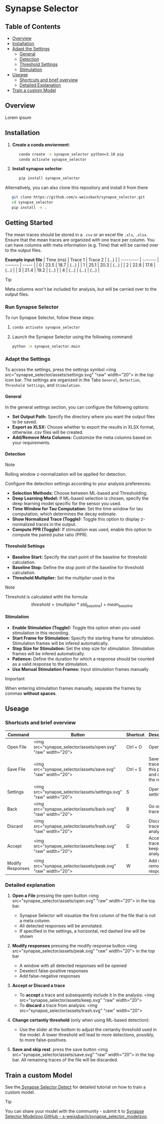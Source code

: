 # Synapse Selector

## Table of Contents

- [Overview](#Overview)
- [Installation](#Installation)
- [Adapt the Settings](#Adapt-the-Settings)
  - [General](#General)
  - [Detection](#Detection)
  - [Threshold Settings](#Threshold-Settings)
  - [Stimulation](#Stimulation)
- [Useage](#Useage)
  - [Shortcuts and brief overview](#Shortcuts-and-brief-overview)
  - [Detailed Explanation](#Detailed-Explanation)
- [Train a custom Model](#Train-a-custom-Model)

## Overview

Lorem ipsum

## Installation
1. **Create a conda enviorment**:
   ```bash
      conda create -n synapse_selector python=3.10 pip
      conda activate synapse_selector
   ```
2. **Install synapse selector**:
   
   ```bash
      pip install synapse_selector
   ```
Alternatively, you can also clone this repository and install it from there
```bash
   git clone https://github.com/s-weissbach/synapse_selector.git
   cd synapse_selector
   pip install -e .
```

## Getting Started
The mean traces should be stored in a `.csv` or an excel file `.xls`, `.xlsx`. Ensure that the mean traces are organized with one trace per column. You can have columns with meta information (e.g. Time) that will be carried over to the output files.

**Example input file**
| Time (ms) | Trace 1 | Trace 2 | (...) |
| --------- | ------- | ------- | ----- |
| 0         | 23.5    | 18.7    | (...) |
| 1         | 25.1    | 20.3    | (...) |
| 2         | 22.8    | 17.6    | (...) |
| 3         | 21.4    | 19.2    | (...) |
| 4         | (...)   | (...)   | (...) |

> [!Tip]
> Meta columns won't be included for analysis, but will be carried over to the output files.

### Run Synapse Selector
To run Synapse Selector, follow these steps:
1. ```bash
   conda activate synapse_selector
   ```
2. Launch the Synapse Selector using the following command:
   ```bash
   python -m synapse_selector.main
   ```

### Adapt the Settings
To access the settings, press the settings symbol <img src="synapse_selector/assets/settings.svg" "raw" width="20"> in the top icon bar. The settings are organized in the Tabs `General`, `Detection`, `Threshold Settings`, and `Stimulation`.

#### General
In the general settings section, you can configure the following options:
- **Set Output Path:**
  Specify the directory where you want the output files to be saved.
- **Export as XLSX:**
  Choose whether to export the results in XLSX format, otherwise .csv files will be created.
- **Add/Remove Meta Columns:**
  Customize the meta columns based on your requirements.

#### Detection
> [!NOTE]
> Rolling window z-normalization will be applied for detection.

Configure the detection settings according to your analysis preferences:
- **Selection Methods:**
  Choose between ML-based and Thresholding.
- **Deep Learning Model:**
  If ML-based selection is chosen, specify the deep learning model specific for the sensor you used.
- **Time Window for Tau Computation:**
  Set the time window for tau computation, which determines the decay estimate.
- **Show Normalized Trace (Toggle):**
  Toggle this option to display z-normalized traces in the output. 
- **Compute PPR (Toggle):**
  If stimulation was used, enable this option to compute the paired pulse ratio (PPR).

#### Threshold Settings
- **Baseline Start:** Specify the start point of the baseline for threshold calculation.
- **Baseline Stop:** Define the stop point of the baseline for threshold calculation.
- **Threshold Multiplier:** Set the multiplier used in the 

> [!NOTE]
> Threshold is calculated witht the formula: 
> $$threshold = (multiplier * std_{baseline}) + mean_{baseline}$$

#### Stimulation
- **Enable Stimulation (Toggle):**
  Toggle this option when you used stimulation in this recording.
- **Start Frame for Stimulation:**
  Specify the starting frame for stimulation. Stimulation frames will be infered automatically.
- **Step Size for Stimulation:**
  Set the step size for stimulation. Stimulation frames will be infered automatically.
- **Patience:**
  Define the duration for which a response should be counted as a valid response to the stimulation.
- **Use Manual Stimulation Frames:**
  Input stimulation frames manually

> [!IMPORTANT]
> When entering stimulation frames manually, separate the frames by commas **without spaces**.

## Useage
### Shortcuts and brief overview
| Command          | Button                                                            | Shortcut | Description                                           |
| ---------------- | ----------------------------------------------------------------- | -------- | ----------------------------------------------------- |
| Open File        | <img src="synapse_selector/assets/open.svg" "raw" width="20">     | Ctrl + O | Open a file                                           |
| Save File        | <img src="synapse_selector/assets/save.svg" "raw" width="20">     | Ctrl + S | Save all traces up to this point and discard the rest |
| Settings         | <img src="synapse_selector/assets/settings.svg" "raw" width="20"> | S        | Open the settings                                     |
| Back             | <img src="synapse_selector/assets/back.svg" "raw" width="20">     | B        | Go one trace back                                     |
| Discard          | <img src="synapse_selector/assets/trash.svg" "raw" width="20">    | Q        | Discard trace from analysis                           |
| Accept           | <img src="synapse_selector/assets/keep.svg" "raw" width="20">     | E        | Accept trace and keep for analysis                    |
| Modify Responses | <img src="synapse_selector/assets/peak.svg" "raw" width="20">     | W        | Add or remove responses                               |

### Detailed explanation

1. **Open a File** pressing the open button <img src="synapse_selector/assets/open.svg" "raw" width="20"> in the top bar.
   - Synapse Selector will visualize the first column of the file that is not a meta column.
   - All detected responses will be annotated.
   - If specified in the settings, a horizontal, red dashed line will be shown

2. **Modify responses** pressing the modify response button <img src="synapse_selector/assets/peak.svg" "raw" width="20"> in the top bar
   - A window with all detected responses will be opened
   - Deselect false-positive responses
   - Add false-negative responses

3. **Accept or Discard a trace**
   - To **accept** a trace and subsequently include it in the analysis: <img src="synapse_selector/assets/keep.svg" "raw" width="20">
   - To **discard** a trace from analysis: <img src="synapse_selector/assets/trash.svg" "raw" width="20">

4. **Change certantiy threshold** (only when using ML-based detection):
   - Use the slider at the bottom to adjust the certantiy threshold used in the model. A lower threshold will lead to more detections, possibly, to more false-positives.

5. **Save and skip rest**: press the save button  <img src="synapse_selector/assets/save.svg" "raw" width="20"> in the top bar. All remaining traces of the file will be discarded.

## Train a custom Model
See the[ Synapse Selector Detect](https://github.com/s-weissbach/synapse_selector_detect/tree/main) for detailed tutorial on how to train a custom model. 
> [!Tip]
> You can share your model with the community - submit it to [Synapse Selector Modelzoo](https://github.com/s-weissbach/synapse_selector_modelzoo/tree/main).[GitHub - s-weissbach/synapse_selector_modelzoo](https://github.com/s-weissbach/synapse_selector_modelzoo/tree/main).
